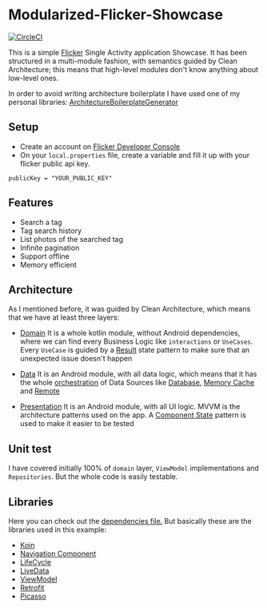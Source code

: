 # Modularized-Flicker-Showcase

[![CircleCI](https://circleci.com/gh/MayconCardoso/Modularized-Flicker-Showcase/tree/master.svg?style=svg&circle-token=2a1c5500456ffe02c742dc311012b8a7b13e35e0)](https://circleci.com/gh/MayconCardoso/Modularized-Flicker-Showcase/tree/master)

This is a simple [Flicker](https://www.flickr.com/services/apps/create/apply/) Single Activity application Showcase. It has been structured in a multi-module fashion, with semantics guided by Clean Architecture; this means that high-level modules don't know anything about low-level ones.

In order to avoid writing architecture boilerplate I have used one of my personal libraries: [ArchitectureBoilerplateGenerator](https://github.com/MayconCardoso/ArchitectureBoilerplateGenerator)

## Setup
- Create an account on [Flicker Developer Console](https://www.flickr.com/services/apps/create/apply/)
- On your ```local.properties``` file, create a variable and fill it up with your flicker public api key.

```
publicKey = "YOUR_PUBLIC_KEY"
```
## Features
- Search a tag
- Tag search history
- List photos of the searched tag
- Infinite pagination
- Support offline 
- Memory efficient

## Architecture

As I mentioned before, it was guided by Clean Architecture, which means that we have at least three layers: 
- [Domain](https://github.com/MayconCardoso/Modularized-Flicker-Showcase/tree/master/features/feature-flicker-domain)
It is a whole kotlin module, without Android dependencies, where we can find every Business Logic like ```interactions``` or ```UseCases```. Every ```UseCase``` is guided by a [Result](https://github.com/MayconCardoso/Modularized-Flicker-Showcase/blob/master/features/feature-flicker-domain/src/main/java/com/mctech/showcase/feature/flicker_domain/interactions/Result.kt) state pattern to make sure that an unexpected issue doesn't happen

- [Data](https://github.com/MayconCardoso/Modularized-Flicker-Showcase/tree/master/features/feature-flicker-data)
It is an Android module, with all data logic, which means that it has the whole [orchestration](https://github.com/MayconCardoso/Modularized-Flicker-Showcase/blob/master/features/feature-flicker-data/src/main/java/com/mctech/showcase/feature/flicker_data/photo/FlickerStrategyRepository.kt) of Data Sources like [Database](https://github.com/MayconCardoso/Modularized-Flicker-Showcase/blob/master/features/feature-flicker-data/src/main/java/com/mctech/showcase/feature/flicker_data/photo/local/FlickerLocalDataSource.kt), [Memory Cache](https://github.com/MayconCardoso/Modularized-Flicker-Showcase/blob/master/features/feature-flicker-data/src/main/java/com/mctech/showcase/feature/flicker_data/photo/cache/FlickerCacheDataSource.kt) and [Remote](https://github.com/MayconCardoso/Modularized-Flicker-Showcase/blob/master/features/feature-flicker-data/src/main/java/com/mctech/showcase/feature/flicker_data/photo/remote/FlickerRemoteDataSourceImpl.kt)

- [Presentation](https://github.com/MayconCardoso/Modularized-Flicker-Showcase/tree/master/features/feature-flicker-presentation)
It is an Android module, with all UI logic. MVVM is the architecture patterns used on the app. A [Component State](https://github.com/MayconCardoso/Modularized-Flicker-Showcase/blob/master/libraries/library-architecture/src/main/java/com/mctech/library/architecture/ComponentState.kt) pattern is used to make it easier to be tested

## Unit test
I have covered initially 100% of ```domain``` layer, ```ViewModel``` implementations and ```Repositories```. But the whole code is easily testable.

## Libraries

Here you can check out the [dependencies file.](https://github.com/MayconCardoso/Modularized-Flicker-Showcase/blob/master/build-dependencies.gradle) But basically these are the libraries used in this example:

- [Koin](https://insert-koin.io/)
- [Navigation Component](https://developer.android.com/guide/navigation/)
- [LifeCycle](https://developer.android.com/topic/libraries/architecture/lifecycle)
- [LiveData](https://developer.android.com/topic/libraries/architecture/livedata)
- [ViewModel](https://developer.android.com/topic/libraries/architecture/viewmodel)
- [Retrofit](https://github.com/square/retrofit)
- [Picasso](https://github.com/square/picasso)
